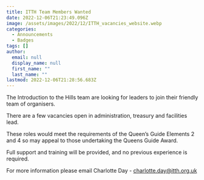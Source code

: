 ```yaml
---
title: ITTH Team Members Wanted
date: 2022-12-06T21:23:49.096Z
image: /assets/images/2022/12/ITTH_vacancies_website.webp
categories:
  - Announcements
  - Badges
tags: []
author:
  email: null
  display_name: null
  first_name: ""
  last_name: ""
lastmod: 2022-12-06T21:28:56.683Z
---
```

The Introduction to the Hills team are looking for leaders to join their friendly team of organisers.

There are a few vacancies open in administration, treasury and facilities lead.

These roles would meet the requirements of the Queen’s Guide Elements 2 and 4 so may appeal to those undertaking the Queens Guide Award.

Full support and training will be provided, and no previous experience is required.

For more information please email Charlotte Day - <charlotte.day@itth.org.uk>
